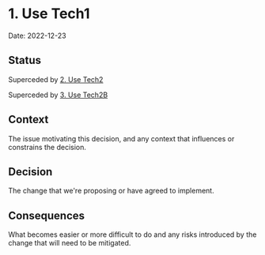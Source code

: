 # 1. Use Tech1

Date: 2022-12-23

## Status

Superceded by [2. Use Tech2](0002-use-tech2.md)

Superceded by [3. Use Tech2B](0003-use-tech2b.md)

## Context

The issue motivating this decision, and any context that influences or constrains the decision.

## Decision

The change that we're proposing or have agreed to implement.

## Consequences

What becomes easier or more difficult to do and any risks introduced by the change that will need to be mitigated.
